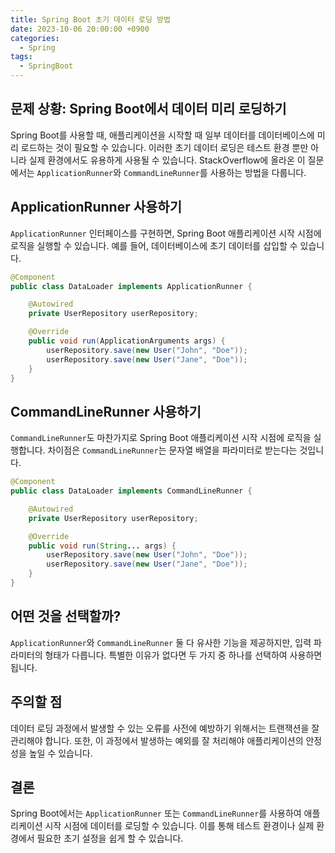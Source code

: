 ```yaml
---
title: Spring Boot 초기 데이터 로딩 방법
date: 2023-10-06 20:00:00 +0900
categories:
  - Spring
tags:
  - SpringBoot
---
```

## 문제 상황: Spring Boot에서 데이터 미리 로딩하기

Spring Boot를 사용할 때, 애플리케이션을 시작할 때 일부 데이터를 데이터베이스에 미리 로드하는 것이 필요할 수 있습니다. 이러한 초기 데이터 로딩은 테스트 환경 뿐만 아니라 실제 환경에서도 유용하게 사용될 수 있습니다. StackOverflow에 올라온 이 질문에서는 `ApplicationRunner`와 `CommandLineRunner`를 사용하는 방법을 다룹니다.

## ApplicationRunner 사용하기

`ApplicationRunner` 인터페이스를 구현하면, Spring Boot 애플리케이션 시작 시점에 로직을 실행할 수 있습니다. 예를 들어, 데이터베이스에 초기 데이터를 삽입할 수 있습니다.

```java
@Component
public class DataLoader implements ApplicationRunner {

    @Autowired
    private UserRepository userRepository;

    @Override
    public void run(ApplicationArguments args) {
        userRepository.save(new User("John", "Doe"));
        userRepository.save(new User("Jane", "Doe"));
    }
}
```

## CommandLineRunner 사용하기

`CommandLineRunner`도 마찬가지로 Spring Boot 애플리케이션 시작 시점에 로직을 실행합니다. 차이점은 `CommandLineRunner`는 문자열 배열을 파라미터로 받는다는 것입니다.

```java
@Component
public class DataLoader implements CommandLineRunner {

    @Autowired
    private UserRepository userRepository;

    @Override
    public void run(String... args) {
        userRepository.save(new User("John", "Doe"));
        userRepository.save(new User("Jane", "Doe"));
    }
}
```

## 어떤 것을 선택할까?

`ApplicationRunner`와 `CommandLineRunner` 둘 다 유사한 기능을 제공하지만, 입력 파라미터의 형태가 다릅니다. 특별한 이유가 없다면 두 가지 중 하나를 선택하여 사용하면 됩니다.

## 주의할 점

데이터 로딩 과정에서 발생할 수 있는 오류를 사전에 예방하기 위해서는 트랜잭션을 잘 관리해야 합니다. 또한, 이 과정에서 발생하는 예외를 잘 처리해야 애플리케이션의 안정성을 높일 수 있습니다.

## 결론

Spring Boot에서는 `ApplicationRunner` 또는 `CommandLineRunner`를 사용하여 애플리케이션 시작 시점에 데이터를 로딩할 수 있습니다. 이를 통해 테스트 환경이나 실제 환경에서 필요한 초기 설정을 쉽게 할 수 있습니다.
